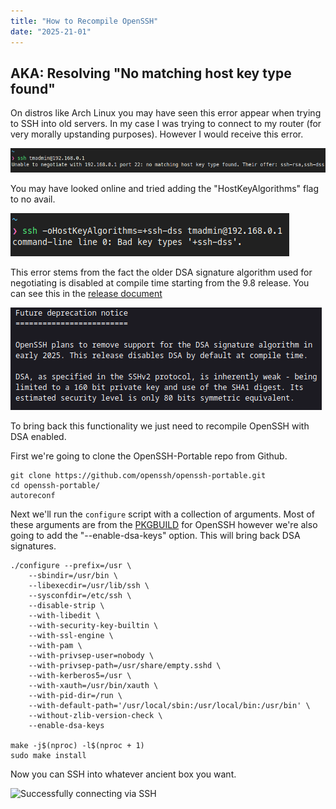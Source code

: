 ```yaml
---
title: "How to Recompile OpenSSH"
date: "2025-21-01"
---
```


## AKA: Resolving "No matching host key type found"

On distros like Arch Linux you may have seen this error appear when trying to SSH into old servers. In my case I was trying to connect to my router (for very morally upstanding purposes). However I would receive this error.

![SSH failing to connect to a server](./assets/image-1.png)

You may have looked online and tried adding the  "HostKeyAlgorithms" flag to no avail.

![SSH fails to connect after adding HostKeyAlgorithms](./assets/image-2.png)


This error stems from the fact the older DSA signature algorithm used for negotiating is disabled at compile time starting from the 9.8 release. You can see this in the [release document](https://www.openssh.com/txt/release-9.8)

![Screenshot of OpenSSH release document](./assets/2.png)

To bring back this functionality we just need to recompile OpenSSH with DSA enabled.

First we're going to clone the OpenSSH-Portable repo from Github.

``` asdf
git clone https://github.com/openssh/openssh-portable.git
cd openssh-portable/
autoreconf
```

Next we'll run the `configure` script with a collection of arguments. Most of these arguments are from the [PKGBUILD](https://gitlab.archlinux.org/archlinux/packaging/packages/openssh/-/blob/main/PKGBUILD?ref_type=heads) for OpenSSH however we're also going to add the "--enable-dsa-keys" option. This will bring back DSA signatures.

```
./configure --prefix=/usr \
    --sbindir=/usr/bin \
    --libexecdir=/usr/lib/ssh \
    --sysconfdir=/etc/ssh \
    --disable-strip \
    --with-libedit \
    --with-security-key-builtin \
    --with-ssl-engine \
    --with-pam \
    --with-privsep-user=nobody \
    --with-privsep-path=/usr/share/empty.sshd \
    --with-kerberos5=/usr \
    --with-xauth=/usr/bin/xauth \
    --with-pid-dir=/run \
    --with-default-path='/usr/local/sbin:/usr/local/bin:/usr/bin' \
    --without-zlib-version-check \
    --enable-dsa-keys

make -j$(nproc) -l$(nproc + 1) 
sudo make install
```

Now you can SSH into whatever ancient box you want.

![Successfully connecting via SSH](image.png)